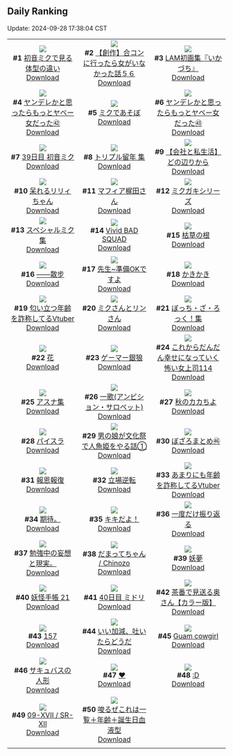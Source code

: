 ## Daily Ranking
Update: 2024-09-28 17:38:04 CST

|      |      |      |
| :----: | :----: | :----: |
| ![](https://i.pixiv.re/c/240x480/img-master/img/2024/09/26/00/00/41/122771180_p0_master1200.jpg)<br>**#1** [初音ミクで見る体型の違い](https://www.pixiv.net/artworks/122771180)<br>[Download](https://i.pixiv.re/img-original/img/2024/09/26/00/00/41/122771180_p0.jpg) | ![](https://i.pixiv.re/c/240x480/img-master/img/2024/09/27/00/00/20/122798134_p0_master1200.jpg)<br>**#2** [【創作】合コンに行ったら女がいなかった話５６](https://www.pixiv.net/artworks/122798134)<br>[Download](https://i.pixiv.re/img-original/img/2024/09/27/00/00/20/122798134_p0.png) | ![](https://i.pixiv.re/c/240x480/img-master/img/2024/09/27/00/02/24/122798429_p0_master1200.jpg)<br>**#3** [LAM初画集『いかづち』](https://www.pixiv.net/artworks/122798429)<br>[Download](https://i.pixiv.re/img-original/img/2024/09/27/00/02/24/122798429_p0.jpg) |
| ![](https://i.pixiv.re/c/240x480/img-master/img/2024/09/26/00/00/51/122771207_p0_master1200.jpg)<br>**#4** [ヤンデレかと思ったらもっとヤベー女だった㊷](https://www.pixiv.net/artworks/122771207)<br>[Download](https://i.pixiv.re/img-original/img/2024/09/26/00/00/51/122771207_p0.png) | ![](https://i.pixiv.re/c/240x480/img-master/img/2024/09/27/16/16/46/122811803_p0_master1200.jpg)<br>**#5** [ミクであそぼ](https://www.pixiv.net/artworks/122811803)<br>[Download](https://i.pixiv.re/img-original/img/2024/09/27/16/16/46/122811803_p0.jpg) | ![](https://i.pixiv.re/c/240x480/img-master/img/2024/09/27/00/00/57/122798288_p0_master1200.jpg)<br>**#6** [ヤンデレかと思ったらもっとヤベー女だった㊸](https://www.pixiv.net/artworks/122798288)<br>[Download](https://i.pixiv.re/img-original/img/2024/09/27/00/00/57/122798288_p0.png) |
| ![](https://i.pixiv.re/c/240x480/img-master/img/2024/09/26/01/10/07/122773462_p0_master1200.jpg)<br>**#7** [39日目 初音ミク](https://www.pixiv.net/artworks/122773462)<br>[Download](https://i.pixiv.re/img-original/img/2024/09/26/01/10/07/122773462_p0.png) | ![](https://i.pixiv.re/c/240x480/img-master/img/2024/09/27/16/50/09/122813087_p0_master1200.jpg)<br>**#8** [トリプル留年 集](https://www.pixiv.net/artworks/122813087)<br>[Download](https://i.pixiv.re/img-original/img/2024/09/27/16/50/09/122813087_p0.jpg) | ![](https://i.pixiv.re/c/240x480/img-master/img/2024/09/27/12/00/09/122808676_p0_master1200.jpg)<br>**#9** [【会社と私生活】どの辺りから](https://www.pixiv.net/artworks/122808676)<br>[Download](https://i.pixiv.re/img-original/img/2024/09/27/12/00/09/122808676_p0.jpg) |
| ![](https://i.pixiv.re/c/240x480/img-master/img/2024/09/26/00/13/00/122771830_p0_master1200.jpg)<br>**#10** [呆れるリリィちゃん](https://www.pixiv.net/artworks/122771830)<br>[Download](https://i.pixiv.re/img-original/img/2024/09/26/00/13/00/122771830_p0.jpg) | ![](https://i.pixiv.re/c/240x480/img-master/img/2024/09/27/00/00/29/122798180_p0_master1200.jpg)<br>**#11** [マフィア梶田さん](https://www.pixiv.net/artworks/122798180)<br>[Download](https://i.pixiv.re/img-original/img/2024/09/27/00/00/29/122798180_p0.jpg) | ![](https://i.pixiv.re/c/240x480/img-master/img/2024/09/27/15/40/36/122811976_p0_master1200.jpg)<br>**#12** [ミクガキシリーズ](https://www.pixiv.net/artworks/122811976)<br>[Download](https://i.pixiv.re/img-original/img/2024/09/27/15/40/36/122811976_p0.jpg) |
| ![](https://i.pixiv.re/c/240x480/img-master/img/2024/09/27/16/52/00/122812073_p0_master1200.jpg)<br>**#13** [スペシャルミク集](https://www.pixiv.net/artworks/122812073)<br>[Download](https://i.pixiv.re/img-original/img/2024/09/27/16/52/00/122812073_p0.jpg) | ![](https://i.pixiv.re/c/240x480/img-master/img/2024/09/27/17/09/44/122813478_p0_master1200.jpg)<br>**#14** [Vivid BAD SQUAD](https://www.pixiv.net/artworks/122813478)<br>[Download](https://i.pixiv.re/img-original/img/2024/09/27/17/09/44/122813478_p0.jpg) | ![](https://i.pixiv.re/c/240x480/img-master/img/2024/09/27/07/30/02/122805182_p0_master1200.jpg)<br>**#15** [枯草の根](https://www.pixiv.net/artworks/122805182)<br>[Download](https://i.pixiv.re/img-original/img/2024/09/27/07/30/02/122805182_p0.jpg) |
| ![](https://i.pixiv.re/c/240x480/img-master/img/2024/09/26/00/00/53/122771214_p0_master1200.jpg)<br>**#16** [——散步](https://www.pixiv.net/artworks/122771214)<br>[Download](https://i.pixiv.re/img-original/img/2024/09/26/00/00/53/122771214_p0.png) | ![](https://i.pixiv.re/c/240x480/img-master/img/2024/09/26/00/00/23/122771097_p0_master1200.jpg)<br>**#17** [先生~準備OKですよ](https://www.pixiv.net/artworks/122771097)<br>[Download](https://i.pixiv.re/img-original/img/2024/09/26/00/00/23/122771097_p0.jpg) | ![](https://i.pixiv.re/c/240x480/img-master/img/2024/09/27/20/30/01/122818627_p0_master1200.jpg)<br>**#18** [かきかき](https://www.pixiv.net/artworks/122818627)<br>[Download](https://i.pixiv.re/img-original/img/2024/09/27/20/30/01/122818627_p0.png) |
| ![](https://i.pixiv.re/c/240x480/img-master/img/2024/09/26/21/01/50/122792404_p0_master1200.jpg)<br>**#19** [匂い立つ年齢を詐称してるVtuber](https://www.pixiv.net/artworks/122792404)<br>[Download](https://i.pixiv.re/img-original/img/2024/09/26/21/01/50/122792404_p0.png) | ![](https://i.pixiv.re/c/240x480/img-master/img/2024/09/26/00/19/49/122772057_p0_master1200.jpg)<br>**#20** [ミクさんとリンさん](https://www.pixiv.net/artworks/122772057)<br>[Download](https://i.pixiv.re/img-original/img/2024/09/26/00/19/49/122772057_p0.png) | ![](https://i.pixiv.re/c/240x480/img-master/img/2024/09/27/15/59/42/122812247_p0_master1200.jpg)<br>**#21** [ぼっち・ざ・ろっく！集](https://www.pixiv.net/artworks/122812247)<br>[Download](https://i.pixiv.re/img-original/img/2024/09/27/15/59/42/122812247_p0.jpg) |
| ![](https://i.pixiv.re/c/240x480/img-master/img/2024/09/27/18/55/07/122815966_p0_master1200.jpg)<br>**#22** [花](https://www.pixiv.net/artworks/122815966)<br>[Download](https://i.pixiv.re/img-original/img/2024/09/27/18/55/07/122815966_p0.png) | ![](https://i.pixiv.re/c/240x480/img-master/img/2024/09/26/00/00/11/122771031_p0_master1200.jpg)<br>**#23** [ゲーマー銀狼](https://www.pixiv.net/artworks/122771031)<br>[Download](https://i.pixiv.re/img-original/img/2024/09/26/00/00/11/122771031_p0.png) | ![](https://i.pixiv.re/c/240x480/img-master/img/2024/09/27/11/06/17/122786508_p0_master1200.jpg)<br>**#24** [これからだんだん幸せになっていく怖い女上司114](https://www.pixiv.net/artworks/122786508)<br>[Download](https://i.pixiv.re/img-original/img/2024/09/27/11/06/17/122786508_p0.jpg) |
| ![](https://i.pixiv.re/c/240x480/img-master/img/2024/09/27/16/06/08/122812376_p0_master1200.jpg)<br>**#25** [アスナ集](https://www.pixiv.net/artworks/122812376)<br>[Download](https://i.pixiv.re/img-original/img/2024/09/27/16/06/08/122812376_p0.jpg) | ![](https://i.pixiv.re/c/240x480/img-master/img/2024/09/27/06/41/07/122804582_p0_master1200.jpg)<br>**#26** [一歌(アンビション・サロペット)](https://www.pixiv.net/artworks/122804582)<br>[Download](https://i.pixiv.re/img-original/img/2024/09/27/06/41/07/122804582_p0.jpg) | ![](https://i.pixiv.re/c/240x480/img-master/img/2024/09/26/21/31/28/122793296_p0_master1200.jpg)<br>**#27** [秋のカカちよ](https://www.pixiv.net/artworks/122793296)<br>[Download](https://i.pixiv.re/img-original/img/2024/09/26/21/31/28/122793296_p0.png) |
| ![](https://i.pixiv.re/c/240x480/img-master/img/2024/09/26/00/00/59/122771232_p0_master1200.jpg)<br>**#28** [パイスラ](https://www.pixiv.net/artworks/122771232)<br>[Download](https://i.pixiv.re/img-original/img/2024/09/26/00/00/59/122771232_p0.jpg) | ![](https://i.pixiv.re/c/240x480/img-master/img/2024/09/27/12/00/20/122808709_p0_master1200.jpg)<br>**#29** [男の娘が文化祭で人魚姫をやる話①](https://www.pixiv.net/artworks/122808709)<br>[Download](https://i.pixiv.re/img-original/img/2024/09/27/12/00/20/122808709_p0.jpg) | ![](https://i.pixiv.re/c/240x480/img-master/img/2024/09/26/03/29/08/122775655_p0_master1200.jpg)<br>**#30** [ぼざろまとめ㊻](https://www.pixiv.net/artworks/122775655)<br>[Download](https://i.pixiv.re/img-original/img/2024/09/26/03/29/08/122775655_p0.png) |
| ![](https://i.pixiv.re/c/240x480/img-master/img/2024/09/27/07/11/02/122804962_p0_master1200.jpg)<br>**#31** [報恩報復](https://www.pixiv.net/artworks/122804962)<br>[Download](https://i.pixiv.re/img-original/img/2024/09/27/07/11/02/122804962_p0.jpg) | ![](https://i.pixiv.re/c/240x480/img-master/img/2024/09/26/02/59/58/122775303_p0_master1200.jpg)<br>**#32** [立場逆転](https://www.pixiv.net/artworks/122775303)<br>[Download](https://i.pixiv.re/img-original/img/2024/09/26/02/59/58/122775303_p0.png) | ![](https://i.pixiv.re/c/240x480/img-master/img/2024/09/27/21/04/33/122819728_p0_master1200.jpg)<br>**#33** [あまりにも年齢を詐称してるVtuber](https://www.pixiv.net/artworks/122819728)<br>[Download](https://i.pixiv.re/img-original/img/2024/09/27/21/04/33/122819728_p0.png) |
| ![](https://i.pixiv.re/c/240x480/img-master/img/2024/09/26/15/36/22/122785141_p0_master1200.jpg)<br>**#34** [期待。](https://www.pixiv.net/artworks/122785141)<br>[Download](https://i.pixiv.re/img-original/img/2024/09/26/15/36/22/122785141_p0.jpg) | ![](https://i.pixiv.re/c/240x480/img-master/img/2024/09/26/18/21/28/122788197_p0_master1200.jpg)<br>**#35** [キキだよ！](https://www.pixiv.net/artworks/122788197)<br>[Download](https://i.pixiv.re/img-original/img/2024/09/26/18/21/28/122788197_p0.png) | ![](https://i.pixiv.re/c/240x480/img-master/img/2024/09/27/00/00/39/122798231_p0_master1200.jpg)<br>**#36** [一度だけ振り返る](https://www.pixiv.net/artworks/122798231)<br>[Download](https://i.pixiv.re/img-original/img/2024/09/27/00/00/39/122798231_p0.png) |
| ![](https://i.pixiv.re/c/240x480/img-master/img/2024/09/27/19/10/26/122816475_p0_master1200.jpg)<br>**#37** [勉強中の妄想と現実。](https://www.pixiv.net/artworks/122816475)<br>[Download](https://i.pixiv.re/img-original/img/2024/09/27/19/10/26/122816475_p0.jpg) | ![](https://i.pixiv.re/c/240x480/img-master/img/2024/09/26/18/41/43/122788653_p0_master1200.jpg)<br>**#38** [だまってちゃん / Chinozo](https://www.pixiv.net/artworks/122788653)<br>[Download](https://i.pixiv.re/img-original/img/2024/09/26/18/41/43/122788653_p0.png) | ![](https://i.pixiv.re/c/240x480/img-master/img/2024/09/26/07/17/26/122778177_p0_master1200.jpg)<br>**#39** [妖夢](https://www.pixiv.net/artworks/122778177)<br>[Download](https://i.pixiv.re/img-original/img/2024/09/26/07/17/26/122778177_p0.png) |
| ![](https://i.pixiv.re/c/240x480/img-master/img/2024/09/27/00/02/37/122798447_p0_master1200.jpg)<br>**#40** [妖怪手帳 21](https://www.pixiv.net/artworks/122798447)<br>[Download](https://i.pixiv.re/img-original/img/2024/09/27/00/02/37/122798447_p0.jpg) | ![](https://i.pixiv.re/c/240x480/img-master/img/2024/09/27/00/00/30/122798187_p0_master1200.jpg)<br>**#41** [40日目 ミドリ](https://www.pixiv.net/artworks/122798187)<br>[Download](https://i.pixiv.re/img-original/img/2024/09/27/00/00/30/122798187_p0.png) | ![](https://i.pixiv.re/c/240x480/img-master/img/2024/09/26/00/01/51/122771325_p0_master1200.jpg)<br>**#42** [茶番で見送る奥さん【カラー版】](https://www.pixiv.net/artworks/122771325)<br>[Download](https://i.pixiv.re/img-original/img/2024/09/26/00/01/51/122771325_p0.jpg) |
| ![](https://i.pixiv.re/c/240x480/img-master/img/2024/09/26/13/14/13/122782949_p0_master1200.jpg)<br>**#43** [157](https://www.pixiv.net/artworks/122782949)<br>[Download](https://i.pixiv.re/img-original/img/2024/09/26/13/14/13/122782949_p0.jpg) | ![](https://i.pixiv.re/c/240x480/img-master/img/2024/09/27/16/10/32/122812444_p0_master1200.jpg)<br>**#44** [いい加減、吐いたらどうだ](https://www.pixiv.net/artworks/122812444)<br>[Download](https://i.pixiv.re/img-original/img/2024/09/27/16/10/32/122812444_p0.jpg) | ![](https://i.pixiv.re/c/240x480/img-master/img/2024/09/27/17/49/58/122814265_p0_master1200.jpg)<br>**#45** [Guam cowgirl](https://www.pixiv.net/artworks/122814265)<br>[Download](https://i.pixiv.re/img-original/img/2024/09/27/17/49/58/122814265_p0.jpg) |
| ![](https://i.pixiv.re/c/240x480/img-master/img/2024/09/27/16/58/48/122813207_p0_master1200.jpg)<br>**#46** [サキュバスの人形](https://www.pixiv.net/artworks/122813207)<br>[Download](https://i.pixiv.re/img-original/img/2024/09/27/16/58/48/122813207_p0.png) | ![](https://i.pixiv.re/c/240x480/img-master/img/2024/09/26/15/00/00/122784579_p0_master1200.jpg)<br>**#47** [❤️](https://www.pixiv.net/artworks/122784579)<br>[Download](https://i.pixiv.re/img-original/img/2024/09/26/15/00/00/122784579_p0.jpg) | ![](https://i.pixiv.re/c/240x480/img-master/img/2024/09/26/13/13/55/122782945_p0_master1200.jpg)<br>**#48** [:D](https://www.pixiv.net/artworks/122782945)<br>[Download](https://i.pixiv.re/img-original/img/2024/09/26/13/13/55/122782945_p0.jpg) |
| ![](https://i.pixiv.re/c/240x480/img-master/img/2024/09/26/02/08/26/122773192_p0_master1200.jpg)<br>**#49** [09-ⅩⅦ / SR-Ⅻ](https://www.pixiv.net/artworks/122773192)<br>[Download](https://i.pixiv.re/img-original/img/2024/09/26/02/08/26/122773192_p0.png) | ![](https://i.pixiv.re/c/240x480/img-master/img/2024/09/26/22/27/09/122795133_p0_master1200.jpg)<br>**#50** [唆るぜこれは一覧＋年齢＋誕生日血液型](https://www.pixiv.net/artworks/122795133)<br>[Download](https://i.pixiv.re/img-original/img/2024/09/26/22/27/09/122795133_p0.png) |
|      |
